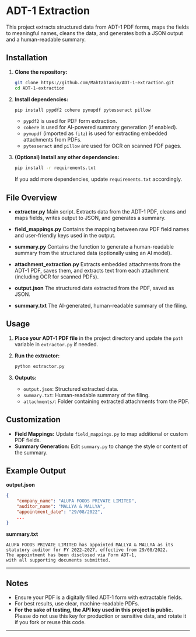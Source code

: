 # ADT-1 Extraction

This project extracts structured data from ADT-1 PDF forms, maps the fields to meaningful names, cleans the data, and generates both a JSON output and a human-readable summary.

## Installation

1. **Clone the repository:**

   ```bash
   git clone https://github.com/MahtabTanim/ADT-1-extraction.git
   cd ADT-1-extraction
   ```

2. **Install dependencies:**

   ```bash
   pip install pypdf2 cohere pymupdf pytesseract pillow
   ```

   - `pypdf2` is used for PDF form extraction.
   - `cohere` is used for AI-powered summary generation (if enabled).
   - `pymupdf` (imported as `fitz`) is used for extracting embedded attachments from PDFs.
   - `pytesseract` and `pillow` are used for OCR on scanned PDF pages.

3. **(Optional) Install any other dependencies:**

   ```bash
   pip install -r requirements.txt
   ```

   If you add more dependencies, update `requirements.txt` accordingly.

## File Overview

- **extractor.py**
  Main script. Extracts data from the ADT-1 PDF, cleans and maps fields, writes output to JSON, and generates a summary.

- **field_mappings.py**
  Contains the mapping between raw PDF field names and user-friendly keys used in the output.

- **summary.py**
  Contains the function to generate a human-readable summary from the structured data (optionally using an AI model).

- **attachment_extraction.py**
  Extracts embedded attachments from the ADT-1 PDF, saves them, and extracts text from each attachment (including OCR for scanned PDFs).

- **output.json**
  The structured data extracted from the PDF, saved as JSON.

- **summary.txt**
  The AI-generated, human-readable summary of the filing.

## Usage

1. **Place your ADT-1 PDF file** in the project directory and update the `path` variable in `extractor.py` if needed.

2. **Run the extractor:**

   ```bash
   python extractor.py
   ```

3. **Outputs:**
   - `output.json`: Structured extracted data.
   - `summary.txt`: Human-readable summary of the filing.
   - `attachments/`: Folder containing extracted attachments from the PDF.

## Customization

- **Field Mappings:**
  Update `field_mappings.py` to map additional or custom PDF fields.
- **Summary Generation:**
  Edit `summary.py` to change the style or content of the summary.

## Example Output

**output.json**

```json
{
    "company_name": "ALUPA FOODS PRIVATE LIMITED",
    "auditor_name": "MALLYA & MALLYA",
    "appointment_date": "29/08/2022",
    ...
}
```

**summary.txt**

```
ALUPA FOODS PRIVATE LIMITED has appointed MALLYA & MALLYA as its statutory auditor for FY 2022–2027, effective from 29/08/2022.
The appointment has been disclosed via Form ADT-1,
with all supporting documents submitted.
```

---

## Notes

- Ensure your PDF is a digitally filled ADT-1 form with extractable fields.
- For best results, use clear, machine-readable PDFs.
- **For the sake of testing, the API key used in this project is public.**
  Please do not use this key for production or sensitive data, and rotate it if you fork or reuse this code.

---
